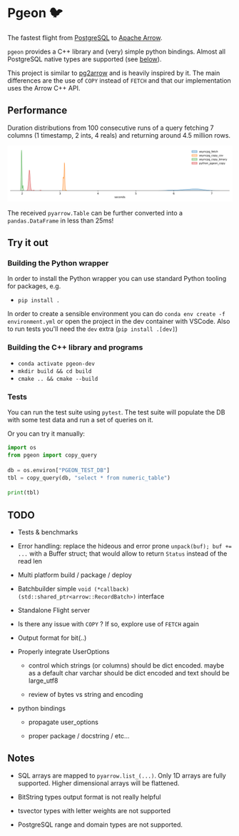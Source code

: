 # Pgeon 🐦

The fastest flight from [PostgreSQL](https://www.postgresql.org/) to [Apache Arrow](https://arrow.apache.org/).

`pgeon` provides a C++ library and (very) simple python bindings. Almost all
PostgreSQL native types are supported (see [below](#notes)).

This project is similar to [pg2arrow](https://github.com/heterodb/pg2arrow) and is heavily inspired by it. The main differences are the use of `COPY` instead of `FETCH` and that our implementation uses the Arrow C++ API.

## Performance

Duration distributions from 100 consecutive runs of a query fetching 7 columns (1 timestamp, 2 ints, 4 reals)
and returning around 4.5 million rows.

![](benchmarks/minute_bars.svg)

The received `pyarrow.Table` can be further converted into a `pandas.DataFrame` in less than 25ms!


## Try it out

### Building the Python wrapper

In order to install the Python wrapper you can use standard Python tooling for packages, e.g.

- `pip install .`

In order to create a sensible environment you can do `conda env create -f environment.yml` or open the project in the dev container with VSCode. Also to run tests you'll need the `dev` extra (`pip install .[dev]`)


### Building the C++ library and programs

- `conda activate pgeon-dev`
- `mkdir build && cd build`
- `cmake .. && cmake --build`

### Tests

You can run the test suite using `pytest`. The test suite will populate the DB with some test data and run a set of queries on it. 

Or you can try it manually:

```python
import os
from pgeon import copy_query

db = os.environ["PGEON_TEST_DB"]
tbl = copy_query(db, "select * from numeric_table")

print(tbl)
```

## TODO

- Tests & benchmarks

- Error handling: replace the hideous and error prone `unpack(buf); buf += ...` with a Buffer struct; that would allow to return `Status` instead of the read len

- Multi platform build / package / deploy

- Batchbuilder simple `void (*callback)(std::shared_ptr<arrow::RecordBatch>)` interface

- Standalone Flight server

- Is there any issue with `COPY` ? If so, explore use of `FETCH` again

- Output format for bit(..)

- Properly integrate UserOptions

  - control which strings (or columns) should be dict encoded. maybe as a default char varchar should be dict encoded and text should be large_utf8

  - review of bytes vs string and encoding

- python bindings

  - propagate user_options

  - proper package / docstring / etc...

## Notes

- SQL arrays are mapped to `pyarrow.list_(...)`. Only 1D arrays are fully supported. Higher dimensional arrays will be flattened.

- BitString types output format is not really helpful

- tsvector types with letter weights are not supported

- PostgreSQL range and domain types are not supported.

